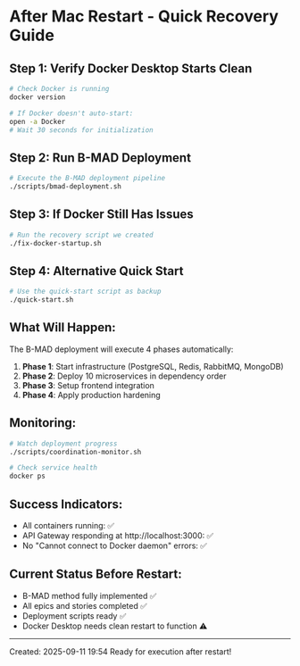 # After Mac Restart - Quick Recovery Guide

## Step 1: Verify Docker Desktop Starts Clean
```bash
# Check Docker is running
docker version

# If Docker doesn't auto-start:
open -a Docker
# Wait 30 seconds for initialization
```

## Step 2: Run B-MAD Deployment
```bash
# Execute the B-MAD deployment pipeline
./scripts/bmad-deployment.sh
```

## Step 3: If Docker Still Has Issues
```bash
# Run the recovery script we created
./fix-docker-startup.sh
```

## Step 4: Alternative Quick Start
```bash
# Use the quick-start script as backup
./quick-start.sh
```

## What Will Happen:
The B-MAD deployment will execute 4 phases automatically:
1. **Phase 1**: Start infrastructure (PostgreSQL, Redis, RabbitMQ, MongoDB)
2. **Phase 2**: Deploy 10 microservices in dependency order
3. **Phase 3**: Setup frontend integration
4. **Phase 4**: Apply production hardening

## Monitoring:
```bash
# Watch deployment progress
./scripts/coordination-monitor.sh

# Check service health
docker ps
```

## Success Indicators:
- All containers running: ✅
- API Gateway responding at http://localhost:3000: ✅
- No "Cannot connect to Docker daemon" errors: ✅

## Current Status Before Restart:
- B-MAD method fully implemented ✅
- All epics and stories completed ✅
- Deployment scripts ready ✅
- Docker Desktop needs clean restart to function ⚠️

---
Created: 2025-09-11 19:54
Ready for execution after restart!